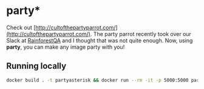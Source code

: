 # party*

Check out [http://cultofthepartyparrot.com/](http://cultofthepartyparrot.com/). The party parrot recently took over our Slack at [RainforestQA](https://www.rainforestqa.com/) and I thought that was not quite enough. Now, using **party**, you can make any image party with you!

## Running locally

```bash
docker build . -t partyasterisk && docker run --rm -it -p 5000:5000 partyasterisk gunicorn -b 0.0.0.0:5000 partyasterisk:app
```
